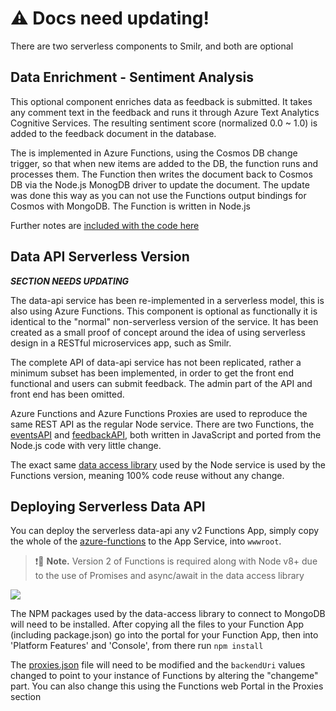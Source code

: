 # :warning: Docs need updating!

There are two serverless components to Smilr, and both are optional

## Data Enrichment - Sentiment Analysis
This optional component enriches data as feedback is submitted. It takes any comment text in the feedback and runs it through Azure Text Analytics Cognitive Services. The resulting sentiment score (normalized 0.0 ~ 1.0) is added to the feedback document in the database.

The is implemented in Azure Functions, using the Cosmos DB change trigger, so that when new items are added to the DB, the function runs and processes them. The Function then writes the document back to Cosmos DB via the Node.js MonogDB driver to update the document. The update was done this way as you can not use the Functions output bindings for Cosmos with MongoDB. The Function is written in Node.js

Further notes are [included with the code here](./sentimentScore)

## Data API Serverless Version

***SECTION NEEDS UPDATING***

The data-api service has been re-implemented in a serverless model, this is also using Azure Functions. This component is optional as functionally it is identical to the "normal" non-serverless version of the service. It has been created as a small proof of concept around the idea of using serverless design in a RESTful microservices app, such as Smilr.

The complete API of data-api service has not been replicated, rather a minimum subset has been implemented, in order to get the front end functional and users can submit feedback. The admin part of the API and front end has been omitted.

Azure Functions and Azure Functions Proxies are used to reproduce the same REST API as the regular Node service. There are two Functions, the [eventsAPI](azure/functions/eventsAPI/) and [feedbackAPI](azure/functions/feedbackAPI/), both written in JavaScript and ported from the Node.js code with very little change. 

The exact same [data access library](node/data-api/lib/data-access.js) used by the Node service is used by the Functions version, meaning 100% code reuse without any change.

## Deploying Serverless Data API
You can deploy the serverless data-api any v2 Functions App, simply copy the whole of the [azure-functions](azure/functions/) to the App Service, into `wwwroot`. 

> :exclamation::speech_balloon: **Note.** Version 2 of Functions is required along with Node v8+ due to the use of Promises and async/await in the data access library

![](https://user-images.githubusercontent.com/14982936/36417631-5e5c4cca-1624-11e8-9e22-65e7ff2e31bd.png)

The NPM packages used by the data-access library to connect to MongoDB will need to be installed. After copying all the files to your Function App (including package.json) go into the portal for your Function App, then into 'Platform Features' and 'Console', from there run `npm install`

The [proxies.json](azure/functions/proxies.json) file will need to be modified and the `backendUri` values changed to point to your instance of Functions by altering the "changeme" part. You can also change this using the Functions web Portal in the Proxies section
